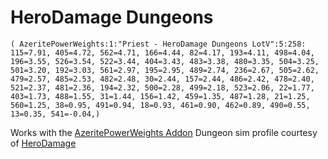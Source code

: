 # HeroDamage Dungeons
```
( AzeritePowerWeights:1:"Priest - HeroDamage Dungeons LotV":5:258: 115=7.91, 405=4.72, 562=4.71, 166=4.44, 82=4.17, 193=4.11, 498=4.04, 196=3.55, 526=3.54, 522=3.44, 404=3.43, 483=3.38, 480=3.35, 504=3.25, 501=3.20, 192=3.03, 561=2.97, 195=2.95, 489=2.74, 236=2.67, 505=2.62, 479=2.57, 485=2.53, 482=2.48, 30=2.44, 157=2.44, 486=2.42, 478=2.40, 521=2.37, 481=2.36, 194=2.32, 500=2.28, 499=2.18, 523=2.06, 22=1.77, 403=1.73, 488=1.55, 31=1.44, 156=1.42, 459=1.35, 487=1.28, 21=1.25, 560=1.25, 38=0.95, 491=0.94, 18=0.93, 461=0.90, 462=0.89, 490=0.55, 13=0.35, 541=-0.04,)
```

 Works with the [AzeritePowerWeights Addon](https://wow.curseforge.com/projects/azeritepowerweights)
 Dungeon sim profile courtesy of [HeroDamage](https://www.herodamage.com/)